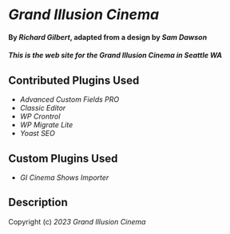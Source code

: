 # _Grand Illusion Cinema_

#### By _**Richard Gilbert**_, adapted from a design by _**Sam Dawson**_

#### _This is the web site for the Grand Illusion Cinema in Seattle WA_

## Contributed Plugins Used

* _Advanced Custom Fields PRO_
* _Classic Editor_
* _WP Crontrol_
* _WP Migrate Lite_
* _Yoast SEO_

## Custom Plugins Used

* _GI Cinema Shows Importer_

## Description



Copyright (c) _2023_ _Grand Illusion Cinema_